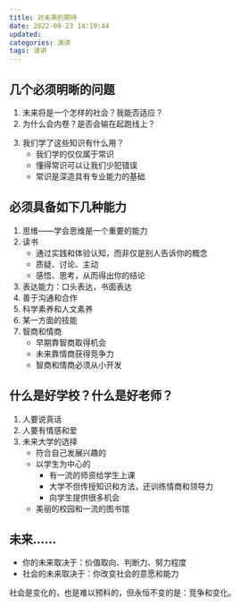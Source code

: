 ```yaml
---
title: 对未来的期待
date: 2022-08-23 14:19:44
updated:
categories: 演讲
tags: 演讲
---
```


## 几个必须明晰的问题

1. 未来将是一个怎样的社会？我能否适应？
2. 为什么会内卷？是否会输在起跑线上？

<!-- more -->

3. 我们学了这些知识有什么用？
   - 我们学的仅仅属于常识
   - 懂得常识可以让我们少犯错误
   - 常识是深造具有专业能力的基础

## 必须具备如下几种能力

1. 思维——学会思维是一个重要的能力
2. 读书
   - 通过实践和体验认知，而非仅是别人告诉你的概念
   - 质疑、讨论、主动
   - 感悟、思考，从而得出你的结论
3. 表达能力：口头表达，书面表达
4. 善于沟通和合作
5. 科学素养和人文素养
6. 某一方面的技能
7. 智商和情商
   - 早期靠智商取得机会
   - 未来靠情商获得竞争力
   - 智商和情商必须从小开发

## 什么是好学校？什么是好老师？

1. 人要说真话
2. 人要有情感和爱
3. 未来大学的选择
   - 符合自己发展兴趣的
   - 以学生为中心的
     - 有一流的师资给学生上课
     - 大学不但传授知识和方法，还训练情商和领导力
     - 向学生提供很多机会
   - 美丽的校园和一流的图书馆

## 未来……

- 你的未来取决于：价值取向、判断力、努力程度
- 社会的未来取决于：你改变社会的意愿和能力

社会是变化的，也是难以预料的，但永恒不变的是：竞争和变化。
